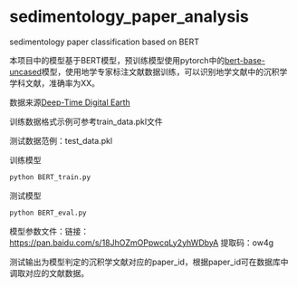 # sedimentology_paper_analysis
sedimentology paper classification based on BERT

本项目中的模型基于BERT模型，预训练模型使用pytorch中的[bert-base-uncased](https://huggingface.co/bert-base-uncased)模型，使用地学专家标注文献数据训练，可以识别地学文献中的沉积学学科文献，准确率为XX。

数据来源[Deep-Time Digital Earth](https://ddescholar.acemap.info/)

训练数据格式示例可参考train_data.pkl文件

测试数据范例：test_data.pkl

训练模型
```python
python BERT_train.py
```
测试模型
```python
python BERT_eval.py
```

模型参数文件：链接：<https://pan.baidu.com/s/18JhOZmOPpwcqLy2yhWDbyA> 提取码：ow4g

测试输出为模型判定的沉积学文献对应的paper_id，根据paper_id可在数据库中调取对应的文献数据。

